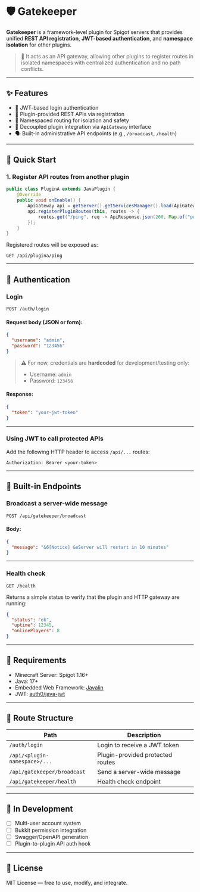 # 🛡️ Gatekeeper

**Gatekeeper** is a framework-level plugin for Spigot servers that provides unified **REST API registration**, **JWT-based authentication**, and **namespace isolation** for other plugins.

> 📡 It acts as an API gateway, allowing other plugins to register routes in isolated namespaces with centralized authentication and no path conflicts.

---

## ✨ Features

* 🔐 JWT-based login authentication
* 🔌 Plugin-provided REST APIs via registration
* 📁 Namespaced routing for isolation and safety
* 🧩 Decoupled plugin integration via `ApiGateway` interface
* 🗣️ Built-in administrative API endpoints (e.g., `/broadcast`, `/health`)

---

## 🚀 Quick Start

### 1. Register API routes from another plugin

```java
public class PluginA extends JavaPlugin {
    @Override
    public void onEnable() {
        ApiGateway api = getServer().getServicesManager().load(ApiGateway.class);
        api.registerPluginRoutes(this, routes -> {
            routes.get("/ping", req -> ApiResponse.json(200, Map.of("pong", true)));
        });
    }
}
```

Registered routes will be exposed as:

```
GET /api/plugina/ping
```

---

## 🔐 Authentication

### Login

```
POST /auth/login
```

#### Request body (JSON or form):

```json
{
  "username": "admin",
  "password": "123456"
}
```

> ⚠️ For now, credentials are **hardcoded** for development/testing only:
>
> * Username: `admin`
> * Password: `123456`

#### Response:

```json
{
  "token": "your-jwt-token"
}
```

---

### Using JWT to call protected APIs

Add the following HTTP header to access `/api/...` routes:

```
Authorization: Bearer <your-token>
```

---

## 📢 Built-in Endpoints

### Broadcast a server-wide message

```
POST /api/gatekeeper/broadcast
```

#### Body:

```json
{
  "message": "&6[Notice] &eServer will restart in 10 minutes"
}
```

---

### Health check

```
GET /health
```

Returns a simple status to verify that the plugin and HTTP gateway are running:

```json
{
  "status": "ok",
  "uptime": 12345,
  "onlinePlayers": 8
}
```

---

## 🔧 Requirements

* Minecraft Server: Spigot 1.16+
* Java: 17+
* Embedded Web Framework: [Javalin](https://javalin.io/)
* JWT: [auth0/java-jwt](https://github.com/auth0/java-jwt)

---

## 📌 Route Structure

| Path                          | Description                      |
| ----------------------------- | -------------------------------- |
| `/auth/login`                 | Login to receive a JWT token     |
| `/api/<plugin-namespace>/...` | Plugin-provided protected routes |
| `/api/gatekeeper/broadcast`   | Send a server-wide message       |
| `/api/gatekeeper/health`      | Health check endpoint            |

---

## 🧪 In Development

* [ ] Multi-user account system
* [ ] Bukkit permission integration
* [ ] Swagger/OpenAPI generation
* [ ] Plugin-to-plugin API auth hook

---

## 📄 License

MIT License — free to use, modify, and integrate.
